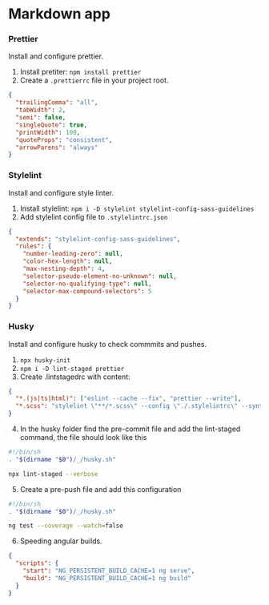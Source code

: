 # Markdown app

### Prettier

Install and configure prettier.

1. Install pretiter: `npm install prettier`
2. Create a `.prettierrc` file in your project root.

```json
{
  "trailingComma": "all",
  "tabWidth": 2,
  "semi": false,
  "singleQuote": true,
  "printWidth": 100,
  "quoteProps": "consistent",
  "arrowParens": "always"
}
```

### Stylelint

Install and configure style linter.

1. Install stylelint: `npm i -D stylelint stylelint-config-sass-guidelines`
2. Add stylelint config file to `.stylelintrc.json`

```json
{
  "extends": "stylelint-config-sass-guidelines",
  "rules": {
    "number-leading-zero": null,
    "color-hex-length": null,
    "max-nesting-depth": 4,
    "selector-pseudo-element-no-unknown": null,
    "selector-no-qualifying-type": null,
    "selector-max-compound-selectors": 5
  }
}
```

### Husky

Install and configure husky to check commmits and pushes.

1. `npx husky-init`
2. `npm i -D lint-staged prettier`
3. Create .lintstagedrc with content:

```json
{
  "*.(js|ts|html)": ["eslint --cache --fix", "prettier --write"],
  "*.scss": "stylelint \"**/*.scss\" --config \"./.stylelintrc\" --syntax \"scss\" --formatter \"verbose\" --max-warnings 0"
}
```

4. In the husky folder find the pre-commit file and add the lint-staged command, the file should look like this

```bash
#!/bin/sh
. "$(dirname "$0")/_/husky.sh"

npx lint-staged --verbose
```

5. Create a pre-push file and add this configuration

```bash
#!/bin/sh
. "$(dirname "$0")/_/husky.sh"

ng test --coverage --watch=false
```

6. Speeding angular builds.

```json
{
  "scripts": {
    "start": "NG_PERSISTENT_BUILD_CACHE=1 ng serve",
    "build": "NG_PERSISTENT_BUILD_CACHE=1 ng build"
  }
}
```
